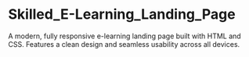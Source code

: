 # Skilled_E-Learning_Landing_Page
 A modern, fully responsive e-learning landing page built with HTML and CSS. Features a clean design and seamless usability across all devices.

